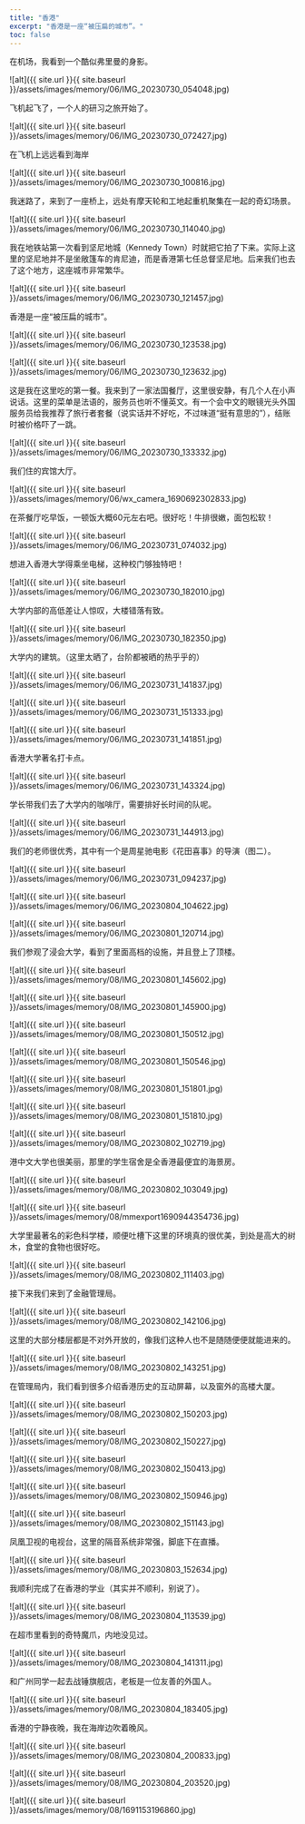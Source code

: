 ```yaml
---
title: "香港"
excerpt: "香港是一座“被压扁的城市”。"
toc: false
---
```


在机场，我看到一个酷似弗里曼的身影。

![alt]({{ site.url }}{{ site.baseurl }}/assets/images/memory/06/IMG_20230730_054048.jpg)

飞机起飞了，一个人的研习之旅开始了。

![alt]({{ site.url }}{{ site.baseurl }}/assets/images/memory/06/IMG_20230730_072427.jpg)

在飞机上远远看到海岸

![alt]({{ site.url }}{{ site.baseurl }}/assets/images/memory/06/IMG_20230730_100816.jpg)

我迷路了，来到了一座桥上，远处有摩天轮和工地起重机聚集在一起的奇幻场景。

![alt]({{ site.url }}{{ site.baseurl }}/assets/images/memory/06/IMG_20230730_114040.jpg)

我在地铁站第一次看到坚尼地城（Kennedy Town）时就把它拍了下来。实际上这里的坚尼地并不是坐敞篷车的肯尼迪，而是香港第七任总督坚尼地。后来我们也去了这个地方，这座城市非常繁华。

![alt]({{ site.url }}{{ site.baseurl }}/assets/images/memory/06/IMG_20230730_121457.jpg)

香港是一座“被压扁的城市”。

![alt]({{ site.url }}{{ site.baseurl }}/assets/images/memory/06/IMG_20230730_123538.jpg)

![alt]({{ site.url }}{{ site.baseurl }}/assets/images/memory/06/IMG_20230730_123632.jpg)

这是我在这里吃的第一餐。我来到了一家法国餐厅，这里很安静，有几个人在小声说话。这里的菜单是法语的，服务员也听不懂英文。有一个会中文的眼镜光头外国服务员给我推荐了旅行者套餐（说实话并不好吃，不过味道“挺有意思的”），结账时被价格吓了一跳。

![alt]({{ site.url }}{{ site.baseurl }}/assets/images/memory/06/IMG_20230730_133332.jpg)

我们住的宾馆大厅。

![alt]({{ site.url }}{{ site.baseurl }}/assets/images/memory/06/wx_camera_1690692302833.jpg)

在茶餐厅吃早饭，一顿饭大概60元左右吧。很好吃！牛排很嫩，面包松软！

![alt]({{ site.url }}{{ site.baseurl }}/assets/images/memory/06/IMG_20230731_074032.jpg)

想进入香港大学得乘坐电梯，这种校门够独特吧！

![alt]({{ site.url }}{{ site.baseurl }}/assets/images/memory/06/IMG_20230730_182010.jpg)

大学内部的高低差让人惊叹，大楼错落有致。

![alt]({{ site.url }}{{ site.baseurl }}/assets/images/memory/06/IMG_20230730_182350.jpg)

大学内的建筑。（这里太晒了，台阶都被晒的热乎乎的）

![alt]({{ site.url }}{{ site.baseurl }}/assets/images/memory/06/IMG_20230731_141837.jpg)

![alt]({{ site.url }}{{ site.baseurl }}/assets/images/memory/06/IMG_20230731_151333.jpg)

![alt]({{ site.url }}{{ site.baseurl }}/assets/images/memory/06/IMG_20230731_141851.jpg)

香港大学著名打卡点。

![alt]({{ site.url }}{{ site.baseurl }}/assets/images/memory/06/IMG_20230731_143324.jpg)

学长带我们去了大学内的咖啡厅，需要排好长时间的队呢。

![alt]({{ site.url }}{{ site.baseurl }}/assets/images/memory/06/IMG_20230731_144913.jpg)

我们的老师很优秀，其中有一个是周星驰电影《花田喜事》的导演（图二）。

![alt]({{ site.url }}{{ site.baseurl }}/assets/images/memory/06/IMG_20230731_094237.jpg)

![alt]({{ site.url }}{{ site.baseurl }}/assets/images/memory/06/IMG_20230804_104622.jpg)

![alt]({{ site.url }}{{ site.baseurl }}/assets/images/memory/06/IMG_20230801_120714.jpg)

我们参观了浸会大学，看到了里面高档的设施，并且登上了顶楼。

![alt]({{ site.url }}{{ site.baseurl }}/assets/images/memory/08/IMG_20230801_145602.jpg)

![alt]({{ site.url }}{{ site.baseurl }}/assets/images/memory/08/IMG_20230801_145900.jpg)

![alt]({{ site.url }}{{ site.baseurl }}/assets/images/memory/08/IMG_20230801_150512.jpg)

![alt]({{ site.url }}{{ site.baseurl }}/assets/images/memory/08/IMG_20230801_150546.jpg)

![alt]({{ site.url }}{{ site.baseurl }}/assets/images/memory/08/IMG_20230801_151801.jpg)

![alt]({{ site.url }}{{ site.baseurl }}/assets/images/memory/08/IMG_20230801_151810.jpg)

![alt]({{ site.url }}{{ site.baseurl }}/assets/images/memory/08/IMG_20230802_102719.jpg)

港中文大学也很美丽，那里的学生宿舍是全香港最便宜的海景房。

![alt]({{ site.url }}{{ site.baseurl }}/assets/images/memory/08/IMG_20230802_103049.jpg)

![alt]({{ site.url }}{{ site.baseurl }}/assets/images/memory/08/mmexport1690944354736.jpg)

大学里最著名的彩色科学楼，顺便吐槽下这里的环境真的很优美，到处是高大的树木，食堂的食物也很好吃。

![alt]({{ site.url }}{{ site.baseurl }}/assets/images/memory/08/IMG_20230802_111403.jpg)

接下来我们来到了金融管理局。

![alt]({{ site.url }}{{ site.baseurl }}/assets/images/memory/08/IMG_20230802_142106.jpg)

这里的大部分楼层都是不对外开放的，像我们这种人也不是随随便便就能进来的。

![alt]({{ site.url }}{{ site.baseurl }}/assets/images/memory/08/IMG_20230802_143251.jpg)

在管理局内，我们看到很多介绍香港历史的互动屏幕，以及窗外的高楼大厦。

![alt]({{ site.url }}{{ site.baseurl }}/assets/images/memory/08/IMG_20230802_150203.jpg)

![alt]({{ site.url }}{{ site.baseurl }}/assets/images/memory/08/IMG_20230802_150227.jpg)

![alt]({{ site.url }}{{ site.baseurl }}/assets/images/memory/08/IMG_20230802_150413.jpg)

![alt]({{ site.url }}{{ site.baseurl }}/assets/images/memory/08/IMG_20230802_150946.jpg)

![alt]({{ site.url }}{{ site.baseurl }}/assets/images/memory/08/IMG_20230802_151143.jpg)

凤凰卫视的电视台，这里的隔音系统非常强，脚底下在直播。

![alt]({{ site.url }}{{ site.baseurl }}/assets/images/memory/08/IMG_20230803_152634.jpg)

我顺利完成了在香港的学业（其实并不顺利，别说了）。

![alt]({{ site.url }}{{ site.baseurl }}/assets/images/memory/08/IMG_20230804_113539.jpg)

在超市里看到的奇特魔爪，内地没见过。

![alt]({{ site.url }}{{ site.baseurl }}/assets/images/memory/08/IMG_20230804_141311.jpg)

和广州同学一起去战锤旗舰店，老板是一位友善的外国人。

![alt]({{ site.url }}{{ site.baseurl }}/assets/images/memory/08/IMG_20230804_183405.jpg)

香港的宁静夜晚，我在海岸边吹着晚风。

![alt]({{ site.url }}{{ site.baseurl }}/assets/images/memory/08/IMG_20230804_200833.jpg)

![alt]({{ site.url }}{{ site.baseurl }}/assets/images/memory/08/IMG_20230804_203520.jpg)

![alt]({{ site.url }}{{ site.baseurl }}/assets/images/memory/08/1691153196860.jpg)
